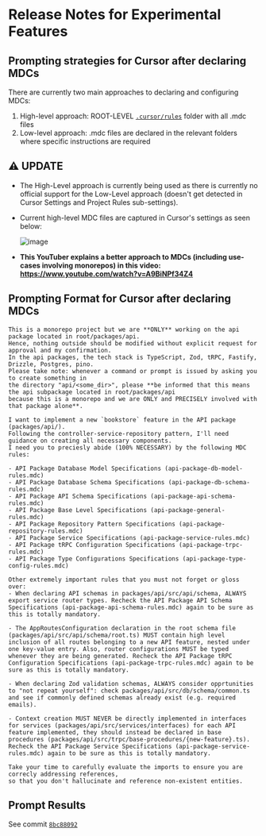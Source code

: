 # Release Notes for Experimental Features

## Prompting strategies for Cursor after declaring MDCs

There are currently two main approaches to declaring and configuring MDCs:

1. High-level approach: ROOT-LEVEL [`.cursor/rules`](../../.cursor/rules) folder with all .mdc files
2. Low-level approach: .mdc files are declared in the relevant folders where specific instructions are required

## ⚠ UPDATE
* The High-Level approach is currently being used as there is currently no official support
  for the Low-Level approach (doesn't get detected in Cursor Settings and Project Rules sub-settings).

* Current high-level MDC files are captured in Cursor's settings as seen below:

  ![image](https://github.com/user-attachments/assets/c416c4fb-8157-46c3-a356-0d9cda69c5f9)

* **This YouTuber explains a better approach to MDCs (including use-cases involving monorepos) in this video: https://www.youtube.com/watch?v=A9BiNPf34Z4**


## Prompting Format for Cursor after declaring MDCs

``` 
This is a monorepo project but we are **ONLY** working on the api package located in root/packages/api. 
Hence, nothing outside should be modified without explicit request for approval and my confirmation. 
In the api packages, the tech stack is TypeScript, Zod, tRPC, Fastify, Drizzle, Postgres, pino. 
Please take note: whenever a command or prompt is issued by asking you to create something in 
the directory "api/<some_dir>", please **be informed that this means the api subpackage located in root/packages/api 
because this is a monorepo and we are ONLY and PRECISELY involved with that package alone**.
    
I want to implement a new `bookstore` feature in the API package (packages/api/). 
Following the controller-service-repository pattern, I'll need guidance on creating all necessary components. 
I need you to preciesly abide (100% NECESSARY) by the following MDC rules:

- API Package Database Model Specifications (api-package-db-model-rules.mdc)
- API Package Database Schema Specifications (api-package-db-schema-rules.mdc)
- API Package API Schema Specifications (api-package-api-schema-rules.mdc)
- API Package Base Level Specifications (api-package-general-rules.mdc)
- API Package Repository Pattern Specifications (api-package-repository-rules.mdc)
- API Package Service Specifications (api-package-service-rules.mdc)
- API Package tRPC Configuration Specifications (api-package-trpc-rules.mdc)
- API Package Type Configurations Specifications (api-package-type-config-rules.mdc)

Other extremely important rules that you must not forget or gloss over:
- When declaring API schemas in packages/api/src/api/schema, ALWAYS export service router types. Recheck the API Package API Schema Specifications (api-package-api-schema-rules.mdc) again to be sure as this is totally mandatory.

- The AppRoutesConfiguration declaration in the root schema file (packages/api/src/api/schema/root.ts) MUST contain high level inclusion of all routes belonging to a new API feature, nested under one key-value entry. Also, router configurations MUST be typed whenever they are being generated. Recheck the API Package tRPC Configuration Specifications (api-package-trpc-rules.mdc) again to be sure as this is totally mandatory.

- When declaring Zod validation schemas, ALWAYS consider opprtunities to "not repeat yourself": check packages/api/src/db/schema/common.ts and see if commonly defined schemas already exist (e.g. required emails).

- Context creation MUST NEVER be directly implemented in interfaces for services (packages/api/src/services/interfaces) for each API feature implemented, they should instead be declared in base procedures (packages/api/src/trpc/base-procedures/{new-feature}.ts). Recheck the API Package Service Specifications (api-package-service-rules.mdc) again to be sure as this is totally mandatory.

Take your time to carefully evaluate the imports to ensure you are correcly addressing references, 
so that you don't hallucinate and reference non-existent entities.
```

## Prompt Results

See commit [`8bc88092`](https://github.com/midearth-labs/saas-foundry/commit/8bc88092d2bbe1ee063a81c264febf60f2ad3892#diff-df955bcf8861116b2fe60d84ab137b66e8a715d0b0d7192966446e336e56497e)